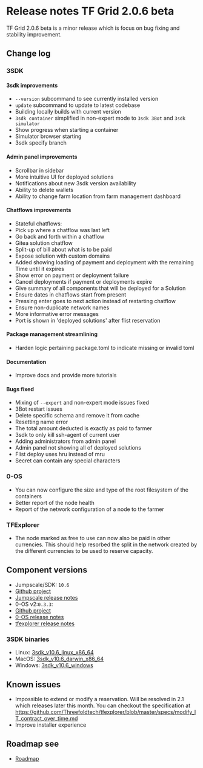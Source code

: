 # Release notes TF Grid 2.0.6 beta

TF Grid 2.0.6 beta is a minor release which is focus on bug fixing and stability improvement.

## Change log

### 3SDK

#### 3sdk improvements

- `--version` subcommand to see currently installed version
- `update` subcommand to update to latest codebase
- Building locally builds with current version
- `3sdk container` simplified in non-expert mode to `3sdk 3Bot` and `3sdk simulator`
- Show progress when starting a container
- Simulator browser starting
- 3sdk specify branch

#### Admin panel improvements

- Scrollbar in sidebar
- More intuitive UI for deployed solutions
- Notifications about new 3sdk version availability
- Ability to delete wallets
- Ability to change farm location from farm management dashboard

#### Chatflows improvements

- Stateful chatflows:
 - Pick up where a chatflow was last left
 - Go back and forth within a chatflow
- Gitea solution chatflow
- Split-up of bill about what is to be paid
- Expose solution with custom domains
- Added showing loading of payment and deployment with the remaining Time until it expires
- Show error on payment or deployment failure
- Cancel deployments if payment or deployments expire
- Give summary of all components that will be deployed for a Solution
- Ensure dates in chatflows start from present
- Pressing enter goes to next action instead of restarting chatflow
- Ensure non-duplicate network names
- More informative error messages
- Port is shown in 'deployed solutions' after flist reservation

#### Package management streamlining

- Harden logic pertaining package.toml to indicate missing or invalid toml

#### Documentation

- Improve docs and provide more tutorials

#### Bugs fixed

- Mixing of `--expert` and non-expert mode issues fixed
- 3Bot restart issues
- Delete specific schema and remove it from cache
- Resetting name error
- The total amount deducted is exactly as paid to farmer
- 3sdk to only kill ssh-agent of current user
- Adding administrators from admin panel
- Admin panel not showing all of deployed solutions
- Flist deploy uses hru instead of mru
- Secret can contain any special characters

### 0-OS

- You can now configure the size and type of the root filesystem of the containers
- Better report of the node health
- Report of the network configuration of a node to the farmer

### TFExplorer

- The node marked as free to use can now also be paid in other currencies. This should help resorbed the split in the network created by the different currencies to be used to reserve capacity.

## Component versions

- Jumpscale/SDK: `10.6`
 - [Github project](https://github.com/orgs/Threefoldtech/projects/88)
 - [Jumpscale release notes](https://github.com/Threefoldtech/jumpscaleX_core/releases/tag/v10.6)
- 0-OS v2:`0.3.3`:
 - [Github project](https://github.com/orgs/Threefoldtech/projects/89)
 - [0-OS release notes](https://github.com/Threefoldtech/zos/releases/tag/v0.3.3)
 - [tfexplorer release notes](https://github.com/Threefoldtech/tfexplorer/releases/tag/v0.3.1)

### 3SDK binaries

- Linux: [3sdk_v10.6_linux_x86_64](https://github.com/Threefoldtech/jumpscaleX_core/releases/download/v10.6/3sdk_v10.6_linux_x86_64)
- MacOS: [3sdk_v10.6_darwin_x86_64](https://github.com/Threefoldtech/jumpscaleX_core/releases/download/v10.6/3sdk_v10.6_darwin_x86_64)
- Windows: [3sdk_v10.6_windows](https://github.com/Threefoldtech/jumpscaleX_core/releases/download/v10.6/3sdk_v10.6_windows.exe)

## Known issues

- Impossible to extend or modify a reservation. Will be resolved in 2.1 which releases later this month. You can checkout the specification at https://github.com/Threefoldtech/tfexplorer/blob/master/specs/modify_IT_contract_over_time.md
- Improve installer experience

## Roadmap see

- [Roadmap](wiki:roadmap.md)
